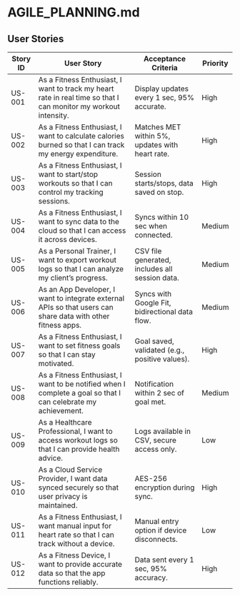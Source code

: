 # AGILE_PLANNING.md
## User Stories

| Story ID | User Story                                              | Acceptance Criteria                                      | Priority |
|----------|--------------------------------------------------------|---------------------------------------------------------|----------|
| US-001   | As a Fitness Enthusiast, I want to track my heart rate in real time so that I can monitor my workout intensity. | Display updates every 1 sec, 95% accurate.             | High     |
| US-002   | As a Fitness Enthusiast, I want to calculate calories burned so that I can track my energy expenditure.         | Matches MET within 5%, updates with heart rate.        | High     |
| US-003   | As a Fitness Enthusiast, I want to start/stop workouts so that I can control my tracking sessions.             | Session starts/stops, data saved on stop.              | High     |
| US-004   | As a Fitness Enthusiast, I want to sync data to the cloud so that I can access it across devices.              | Syncs within 10 sec when connected.                    | Medium   |
| US-005   | As a Personal Trainer, I want to export workout logs so that I can analyze my client’s progress.               | CSV file generated, includes all session data.         | Medium   |
| US-006   | As an App Developer, I want to integrate external APIs so that users can share data with other fitness apps.   | Syncs with Google Fit, bidirectional data flow.        | Medium   |
| US-007   | As a Fitness Enthusiast, I want to set fitness goals so that I can stay motivated.                            | Goal saved, validated (e.g., positive values).         | High     |
| US-008   | As a Fitness Enthusiast, I want to be notified when I complete a goal so that I can celebrate my achievement.  | Notification within 2 sec of goal met.                 | Medium   |
| US-009   | As a Healthcare Professional, I want to access workout logs so that I can provide health advice.               | Logs available in CSV, secure access only.             | Low      |
| US-010   | As a Cloud Service Provider, I want data synced securely so that user privacy is maintained.                   | AES-256 encryption during sync.                        | High     |
| US-011   | As a Fitness Enthusiast, I want manual input for heart rate so that I can track without a device.              | Manual entry option if device disconnects.             | Low      |
| US-012   | As a Fitness Device, I want to provide accurate data so that the app functions reliably.                       | Data sent every 1 sec, 95% accuracy.                   | High     |
